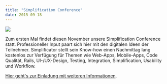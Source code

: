 ```yaml
---
title: "Simplification Conference"
date: 2015-09-18
---
```


![](/images/simplification-conference-2015.png)

Zum ersten Mal findet diesen November unsere Simplification Conference statt. Professioneller Input paart sich hier mit den digitalen Ideen der Teilnehmer. Simplificator stellt sein Know-how einen Nachmittag lang kostenlos zur Verfügung für Themen wie Web-Apps, Mobile-Apps, Code Qualität, Rails, UI-/UX-Design, Testing, Integration, Simplification, Usability und Workflow.

[Hier geht's zur Einladung mit weiteren Informationen](http://us11.campaign-archive1.com/?u=978e8a6f1b28b612edcf07027&id=1d28726bfa).
